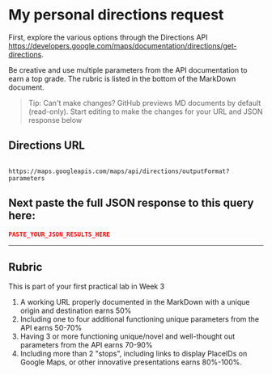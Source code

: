 # My personal directions request

First, explore the various options through the Directions API https://developers.google.com/maps/documentation/directions/get-directions. 

Be creative and use multiple parameters from the API documentation to earn a top grade. The rubric is listed in the bottom of the MarkDown document. 

> Tip: Can't make changes? GitHub previews MD documents by default (read-only). Start editing to make the changes for your URL and JSON response below

## Directions URL

``` https://maps.googleapis.com/maps/api/directions/json?origin=place_id:EiREdW5kdXJuIFN0YWlycywgSGFtaWx0b24sIE9OLCBDYW5hZGEiLiosChQKEgkLpHsKFZssiBEGvd494uH7LRIUChIJj3feJ2yYLIgRIQ7f2Fbuais&destination=place_id

https://maps.googleapis.com/maps/api/directions/outputFormat?parameters
```

## Next paste the full JSON response to this query here:

```JSON
PASTE_YOUR_JSON_RESULTS_HERE
```
____
## Rubric

This is part of your first practical lab in Week 3 

1. A working URL properly documented in the MarkDown with a unique origin and destination earns 50%
2. Including one to four additional functioning unique parameters from the API earns 50-70%
3. Having 3 or more functioning unique/novel and well-thought out parameters from the API earns 70-90%
4. Including more than 2 "stops", including links to display PlaceIDs on Google Maps, or other innovative presentations earns 80%-100%. 
